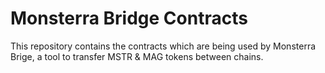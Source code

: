 # Monsterra Bridge Contracts

This repository contains the contracts which are being used by Monsterra Brige, a tool to transfer MSTR & MAG tokens between chains.
